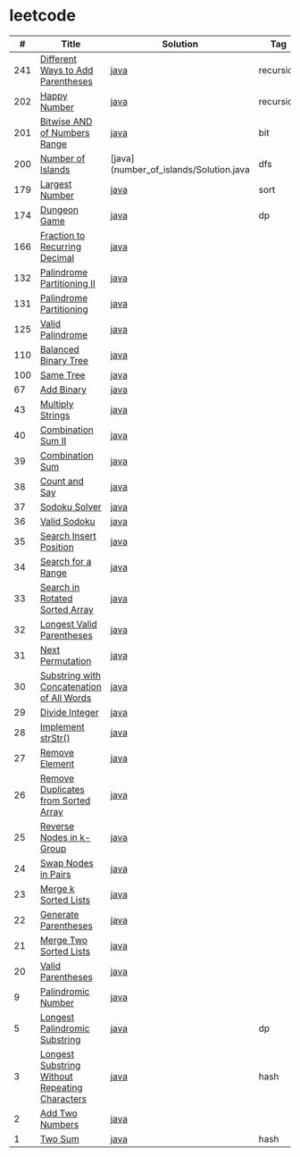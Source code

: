 # leetcode

| # | Title | Solution | Tag |
|---| ----- | -------- | ---------- |
|241|[Different Ways to Add Parentheses](https://leetcode.com/problems/different-ways-to-add-parentheses/)| [java](./addparentheses/Solution.java)|recursion |
|202|[Happy Number ](https://leetcode.com/problems/happy-number/)|[java](./happy_number/Solution.java)|recursion|
|201|[Bitwise AND of Numbers Range](https://leetcode.com/problems/bitwise-and-of-numbers-range/)| [java](./bitwise_range//Solution.java)|bit|
|200|[Number of Islands ](https://leetcode.com/problems/number-of-islands/)|[java](number_of_islands/Solution.java|dfs|
|179|[Largest Number](https://leetcode.com/problems/largest-number/)| [java](./largest-number/Solution.java)|sort|
|174|[Dungeon Game](https://leetcode.com/problems/dungeon-game/)| [java](./dungeon_game/Solution.java)|dp|
|166|[Fraction to Recurring Decimal](https://leetcode.com/problems/fraction-to-recurring-decimal/)| [java](./fraction_to_decimal/Solution.java)||
|132|[Palindrome Partitioning II](https://leetcode.com/problems/palindrome-partitioning-ii/)| [java](./palindrome_partition_ii/Solution.java)||
|131|[Palindrome Partitioning](https://leetcode.com/problems/palindrome-partitioning//)| [java](./palindrome_partition/Solution.java)||
|125|[Valid Palindrome](https://leetcode.com/problems/valid-palindrome/)| [java](./valid_palindrome/Solution.java)||
|110|[Balanced Binary Tree](https://leetcode.com/problems/balanced-binary-tree/)| [java](./balanced-binary-tree/Solution.java)||
|100|[Same Tree](https://leetcode.com/problems/same-tree/)| [java](./same_tree/Solution.java)||
|67|[Add Binary](https://leetcode.com/problems/add-binary/)| [java](./add_binary/Solution.java)||
|43|[Multiply Strings](https://leetcode.com/problems/multiply-strings//)| [java](./multiply_integer/Solution.java)||
|40|[Combination Sum II](https://leetcode.com/problems/combination-sum-ii/)| [java](./combination-sum-ii/Solution.java)||
|39|[Combination Sum](https://leetcode.com/problems/combination-sum/)| [java](./combination-sum/Solution.java)||
|38|[Count and Say](https://leetcode.com/problems/count-and-say/)| [java](./count_and_say/Solution.java)||
|37|[Sodoku Solver](https://leetcode.com/problems/sudoku-solver/)| [java](./sodoku_solver/Solution.java)||
|36|[Valid Sodoku](https://leetcode.com/problems/valid-sudoku/)| [java](./valid_sodoku/Solution.java)||
|35|[Search Insert Position](https://leetcode.com/problems/search-insert-position/)| [java](./search_insert_position/Solution.java)||
|34|[Search for a Range](https://leetcode.com/problems/search-for-a-range/)| [java](./search_for_a_range/Solution.java)||
|33|[Search in Rotated Sorted Array ](https://leetcode.com/problems/search-in-rotated-sorted-array/)| [java](./search_in_rotated_sorted_array/Solution.java)||
|32|[Longest Valid Parentheses ](https://leetcode.com/problems/longest-valid-parentheses/)| [java](./longest_valid_parentheses/Solution.java)||
|31|[Next Permutation](https://leetcode.com/problems/next-permutation/)| [java](./next_permutation/Solution.java)||
|30|[Substring with Concatenation of All Words](https://leetcode.com/problems/substring-with-concatenation-of-all-words/)| [java](./substring_with_concatenation_of_all_words/Solution.java)||
|29|[Divide Integer](https://leetcode.com/problems/divide-two-integers/)| [java](./divide_integer/Solution.java)||
|28|[Implement strStr()](https://leetcode.com/problems/implement-strstr/)| [java](./implement_strstr/Solution.java)||
|27|[Remove Element](https://leetcode.com/problems/remove-element/)| [java](./remove_element/Solution.java)||
|26|[Remove Duplicates from Sorted Array](https://leetcode.com/problems/remove-duplicates-from-sorted-array/)| [java](./remove_duplicate_from_sorted_array/Solution.java)||
|25|[Reverse Nodes in k-Group](https://leetcode.com/problems/reverse-nodes-in-k-group/)| [java](./reverse-nodes-in-k-group/Solution.java)||
|24|[Swap Nodes in Pairs](https://leetcode.com/problems/swap-nodes-in-pairs/)| [java](./swap_pairs/Solution.java)||
|23|[Merge k Sorted Lists](https://leetcode.com/problems/merge-k-sorted-lists/)| [java](./merge_k_sorted_list/Solution.java)||
|22|[Generate Parentheses](https://leetcode.com/problems/generate-parentheses/)| [java](./generate_parentheses/Solution.java)||
|21|[Merge Two Sorted Lists ](https://leetcode.com/problems/merge-two-sorted-lists/)| [java](./merge_two_list/Solution.java)||
|20|[Valid Parentheses ](https://leetcode.com/problems/valid-parentheses/)| [java](./valid_parentheses/Solution.java)||
|9|[Palindromic Number](https://leetcode.com/problems/palindrome-number/)| [java](./palindrome_number/Solution.java)||
|5|[Longest Palindromic Substring ](https://leetcode.com/problems/longest-palindromic-substring/)| [java](./longest_substring_without_repeat/Solution.java)|dp|
|3|[Longest Substring Without Repeating Characters](https://leetcode.com/problems/longest-substring-without-repeating-characters/)| [java](./longest_substring_without_repeat/Solution.java)|hash|
|2|[Add Two Numbers](https://leetcode.com/problems/add-two-numbers/)| [java](./add_two_numbers/Solution.java)||
|1|[Two Sum](https://leetcode.com/problems/two-sum/)| [java](./two_sum/Solution.java)|hash|


